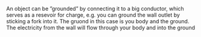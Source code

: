 An object can be ”grounded” by connecting it to a big conductor, which serves as a resevoir for charge, e.g. you can ground the wall outlet by sticking a fork into it. The gruond in this case is you body and the ground. The electricity from the wall will flow through your body and into the ground